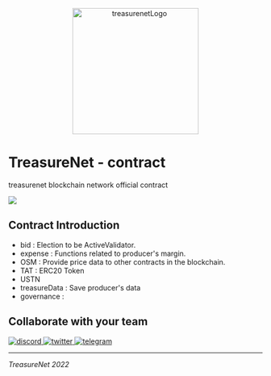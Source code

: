 <p align="center">
  <a href="https://treasurenet.io">
    <img alt="treasurenetLogo" src="https://raw.githubusercontent.com/wiki/treasurenetprotocol/treasurenet/images/logo.png" width="250" />
  </a>
</p>

# TreasureNet - contract

treasurenet blockchain network official contract

![](https://img.shields.io/badge/solidity-gray?style=for-the-badge&logo=solidity&logoColor=white)

## Contract Introduction

- bid : Election to be ActiveValidator.
- expense : Functions related to producer's margin.
- OSM : Provide price data to other contracts in the blockchain.
- TAT : ERC20 Token
- USTN
- treasureData : Save producer's data
- governance : 


## Collaborate with your team

<a href="https://discord.com/channels/990530508834340905/990530510746964004">
    <img alt="discord" src="https://badgen.net/badge/icon/discord?icon=discord&label" />
</a>
<a href="https://twitter.com/treasurenet_io">
    <img alt="twitter" src="https://badgen.net/badge/icon/twitter?icon=twitter&label" />
</a>
<a href="https://t.me/+hN6G5mGAlD8xMmI5">
    <img alt="telegram" src="https://badgen.net/badge/icon/telegram?icon=telegram&label" />
</a>

-----

_TreasureNet 2022_
